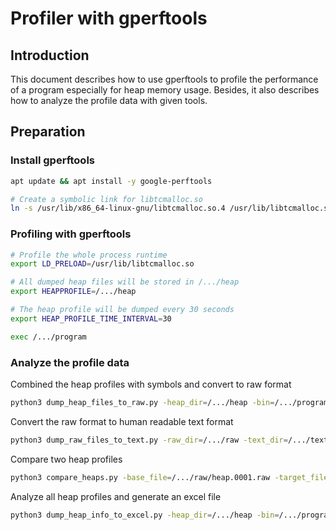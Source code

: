 # Profiler with gperftools

## Introduction

This document describes how to use gperftools to profile the performance of a
program especially for heap memory usage. Besides, it also describes how to
analyze the profile data with given tools.

## Preparation

### Install gperftools

```bash
apt update && apt install -y google-perftools

# Create a symbolic link for libtcmalloc.so
ln -s /usr/lib/x86_64-linux-gnu/libtcmalloc.so.4 /usr/lib/libtcmalloc.so
```

### Profiling with gperftools

```bash
# Profile the whole process runtime
export LD_PRELOAD=/usr/lib/libtcmalloc.so

# All dumped heap files will be stored in /.../heap
export HEAPPROFILE=/.../heap

# The heap profile will be dumped every 30 seconds
export HEAP_PROFILE_TIME_INTERVAL=30

exec /.../program
```

### Analyze the profile data

Combined the heap profiles with symbols and convert to raw format

```bash
python3 dump_heap_files_to_raw.py -heap_dir=/.../heap -bin=/.../program -raw=/.../raw
```

Convert the raw format to human readable text format

```bash
python3 dump_raw_files_to_text.py -raw_dir=/.../raw -text_dir=/.../text
```

Compare two heap profiles

```bash
python3 compare_heaps.py -base_file=/.../raw/heap.0001.raw -target_file=/.../raw/heap.0002.raw -output_file=/.../diff.pdf -output_type=pdf
```

Analyze all heap profiles and generate an excel file

```bash
python3 dump_heap_info_to_excel.py -heap_dir=/.../heap -bin=/.../program -output=/.../heap.xlsx
```
